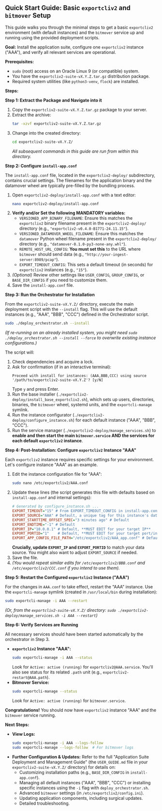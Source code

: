 ## Quick Start Guide: Basic `exportcliv2` and `bitmover` Setup ##

This guide walks you through the minimal steps to get a basic `exportcliv2` environment (with default instances) and the `bitmover` service up and running using the provided deployment scripts.

**Goal:** Install the application suite, configure one `exportcliv2` instance ("AAA"), and verify all relevant services are operational.

**Prerequisites:**

*   `sudo` (root) access on an Oracle Linux 9 (or compatible) system.
*   You have the `exportcliv2-suite-vX.Y.Z.tar.gz` distribution package.
*   Required system utilities (like `python3-venv`, `flock`) are installed.

**Steps:**

**Step 1: Extract the Package and Navigate into it**

1.  Copy the `exportcliv2-suite-vX.Y.Z.tar.gz` package to your server.
2.  Extract the archive:
    ```bash
    tar -xzvf exportcliv2-suite-vX.Y.Z.tar.gz
    ```
3.  Change into the created directory:
    ```bash
    cd exportcliv2-suite-vX.Y.Z/
    ```
    *All subsequent commands in this guide are run from within this directory.*

**Step 2: Configure `install-app.conf`**

The `install-app.conf` file, located in the `exportcliv2-deploy/` subdirectory, contains crucial settings. The filenames for the application binary and the datamover wheel are typically pre-filled by the bundling process.

1.  Open `exportcliv2-deploy/install-app.conf` with a text editor:
    ```bash
    nano exportcliv2-deploy/install-app.conf
    ```
2.  **Verify and/or Set the following MANDATORY variables:**
    *   `VERSIONED_APP_BINARY_FILENAME`: Ensure this matches the `exportcliv2` binary filename present in the `exportcliv2-deploy/` directory (e.g., `"exportcliv2-v0.4.0-B1771-24.11.15"`).
    *   `VERSIONED_DATAMOVER_WHEEL_FILENAME`: Ensure this matches the `datamover` Python wheel filename present in the `exportcliv2-deploy/` directory (e.g., `"datamover-0.1.0-py3-none-any.whl"`).
    *   `REMOTE_HOST_URL_CONFIG`: **You must set this** to the URL where `bitmover` should send data (e.g., `"http://your-ingest-server:8989/pcap"`).
    *   `EXPORT_TIMEOUT_CONFIG`: This sets a default timeout (in seconds) for `exportcliv2` instances (e.g., `"15"`).
3.  *(Optional)* Review other settings like `USER_CONFIG`, `GROUP_CONFIG`, or `BASE_DIR_CONFIG` if you need to customize them.
4.  Save the `install-app.conf` file.

**Step 3: Run the Orchestrator for Installation**

From the `exportcliv2-suite-vX.Y.Z/` directory, execute the main deployment script with the `--install` flag. This will use the default instances (e.g., "AAA", "BBB", "CCC") defined in the Orchestrator script.
```bash
sudo ./deploy_orchestrator.sh --install
```
*(If re-running on an already installed system, you might need `sudo ./deploy_orchestrator.sh --install --force` to overwrite existing instance configurations.)*

The script will:
1.  Check dependencies and acquire a lock.
2.  Ask for confirmation (if in an interactive terminal):
    ```
    Proceed with install for instances: (AAA,BBB,CCC) using source '/path/to/exportcliv2-suite-vX.Y.Z'? [y/N]
    ```
    Type `y` and press Enter.
3.  Run the base installer (`./exportcliv2-deploy/install_base_exportcliv2.sh`), which sets up users, directories, binaries, the `bitmover` wheel, systemd units, and the `exportcli-manage` symlink.
4.  Run the instance configurator (`./exportcliv2-deploy/configure_instance.sh`) for each default instance ("AAA", "BBB", "CCC").
5.  Run the service manager (`./exportcliv2-deploy/manage_services.sh`) to **enable and then start the main `bitmover.service` AND the services for each default `exportcliv2` instance**.

**Step 4: Post-Installation: Configure `exportcliv2` Instance "AAA"**

Each `exportcliv2` instance requires specific settings for your environment. Let's configure instance "AAA" as an example.

1.  Edit the instance configuration file for "AAA":
    ```bash
    sudo nano /etc/exportcliv2/AAA.conf
    ```
2.  Update these lines (the script generates this file with defaults based on `install-app.conf` and internal settings):
    ```ini
    # Generated by configure_instance.sh ...
    EXPORT_TIMEOUT="15" # From EXPORT_TIMEOUT_CONFIG in install-app.conf
    EXPORT_SOURCE="AAA" # Default, a unique tag for this instance's data
    EXPORT_STARTTIME_OFFSET_SPEC="3 minutes ago" # Default
    EXPORT_ENDTIME="-1" # Default
    EXPORT_IP="10.0.0.1" # Default, **MUST EDIT for your target IP**
    EXPORT_PORTID="1"    # Default, **MUST EDIT for your target port/interface**
    EXPORT_APP_CONFIG_FILE_PATH="/etc/exportcliv2/AAA_app.conf" # Default
    ```
    **Crucially, update `EXPORT_IP` and `EXPORT_PORTID`** to match your data source. You might also want to adjust `EXPORT_SOURCE` if needed.
3.  Save the file.
4.  *(You would repeat similar edits for `/etc/exportcliv2/BBB.conf` and `/etc/exportcliv2/CCC.conf` if you intend to use them).*

**Step 5: Restart the Configured `exportcliv2` Instance ("AAA")**

For the changes in `AAA.conf` to take effect, restart the "AAA" instance.
Use the `exportcli-manage` symlink (created in `/usr/local/bin` during installation):
```bash
sudo exportcli-manage -i AAA --restart
```
*(Or, from the `exportcliv2-suite-vX.Y.Z/` directory: `sudo ./exportcliv2-deploy/manage_services.sh -i AAA --restart`)*

**Step 6: Verify Services are Running**

All necessary services should have been started automatically by the orchestrator in Step 3.

*   **`exportcliv2` Instance "AAA":**
    ```bash
    sudo exportcli-manage -i AAA --status
    ```
    Look for `Active: active (running)` for `exportcliv2@AAA.service`. You'll also see status for its related `.path` unit (e.g., `exportcliv2-restart@AAA.path`).
*   **Bitmover Service:**
    ```bash
    sudo exportcli-manage --status
    ```
    Look for `Active: active (running)` for `bitmover.service`.

**Congratulations!** You should now have `exportcliv2` instance "AAA" and the `bitmover` service running.

**Next Steps:**

*   **View Logs:**
    ```bash
    sudo exportcli-manage -i AAA --logs-follow
    sudo exportcli-manage --logs-follow  # For bitmover logs
    ```
*   **Further Configuration & Updates:** Refer to the full "Application Suite Deployment and Management Guide" (the `USER_GUIDE.md` file in your `exportcliv2-suite-vX.Y.Z/` directory) for details on:
    *   Customizing installation paths (e.g., `BASE_DIR_CONFIG` in `install-app.conf`).
    *   Managing all default instances ("AAA", "BBB", "CCC") or installing specific instances using the `-i` flag with `deploy_orchestrator.sh`.
    *   Advanced `bitmover` settings (in `/etc/exportcliv2/config.ini`).
    *   Updating application components, including surgical updates.
    *   Detailed troubleshooting.
